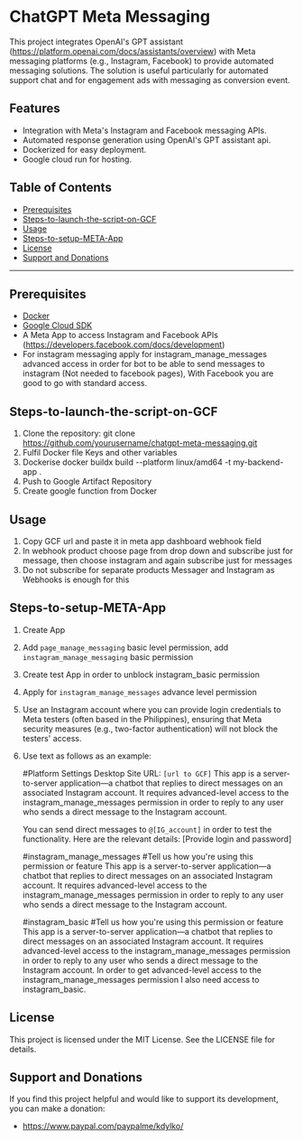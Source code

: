 # ChatGPT Meta Messaging

This project integrates OpenAI's GPT assistant (https://platform.openai.com/docs/assistants/overview) with Meta messaging platforms (e.g., Instagram, Facebook) to provide automated messaging solutions. The solution is useful particularly for automated support chat and for engagement ads with messaging as conversion event.

## Features
- Integration with Meta's Instagram and Facebook messaging APIs.
- Automated response generation using OpenAI's GPT assistant api.
- Dockerized for easy deployment.
- Google cloud run for hosting.

## Table of Contents
- [Prerequisites](#Prerequisites)
- [Steps-to-launch-the-script-on-GCF](#Steps-to-launch-the-script-on-GCF)
- [Usage](#Usage)
- [Steps-to-setup-META-App](#Steps-to-setup-META-App)
- [License](#license)
- [Support and Donations](#support-and-donations)

---

## Prerequisites
- [Docker](https://www.docker.com/)
- [Google Cloud SDK](https://cloud.google.com/sdk/docs/install)
- A Meta App to access Instagram and Facebook APIs (https://developers.facebook.com/docs/development)
- For instagram messaging apply for instagram_manage_messages advanced access in order for bot to be able to send messages to instagram (Not needed to facebook pages), With Facebook you are good to go with standard access.

## Steps-to-launch-the-script-on-GCF
1. Clone the repository:
   git clone https://github.com/yourusername/chatgpt-meta-messaging.git
2. Fulfil Docker file Keys and other variables
3. Dockerise 
   docker buildx build --platform linux/amd64 -t my-backend-app .
4. Push to Google Artifact Repository
5. Create google function from Docker

## Usage
1. Copy GCF url and paste it in meta app dashboard webhook field
2. In webhook product choose page from drop down and subscribe just for message, then choose instagram and again subscribe just for messages
3. Do not subscribe for separate products Messager and Instagram as Webhooks is enough for this

## Steps-to-setup-META-App
1. Create App
2. Add `page_manage_messaging` basic level permission, add `instagram_manage_messaging` basic permission
3. Create test App in order to unblock instagram_basic permission
4. Apply for `instagram_manage_messages` advance level permission
5. Use an Instagram account where you can provide login credentials to Meta testers (often based in the Philippines), ensuring that Meta security measures (e.g., two-factor authentication) will not block the testers' access.
6. Use text as follows as an example:

   #Platform Settings
   Desktop
   Site URL: `[url to GCF]`
   This app is a server-to-server application—a chatbot that replies to direct messages on an associated Instagram account. It requires advanced-level access to the instagram_manage_messages permission in order to reply to any user who sends a direct message to the Instagram account.

   You can send direct messages to `@[IG_account]` in order to test the functionality. Here are the relevant details:
   [Provide login and password]

   #instagram_manage_messages
   #Tell us how you're using this permission or feature
   This app is a server-to-server application—a chatbot that replies to direct messages on an associated Instagram account. It requires advanced-level access to the instagram_manage_messages permission in order to reply to any user who sends a direct message to the Instagram account.

   #instagram_basic
   #Tell us how you're using this permission or feature
   This app is a server-to-server application—a chatbot that replies to direct messages on an associated Instagram account. It requires advanced-level access to the instagram_manage_messages permission in order to reply to any user who sends a direct message to the Instagram account. In order to get advanced-level access to the instagram_manage_messages permission I also need access to instagram_basic.

## License
This project is licensed under the MIT License. See the LICENSE file for details.

## Support and Donations
If you find this project helpful and would like to support its development, you can make a donation:
- https://www.paypal.com/paypalme/kdylko/